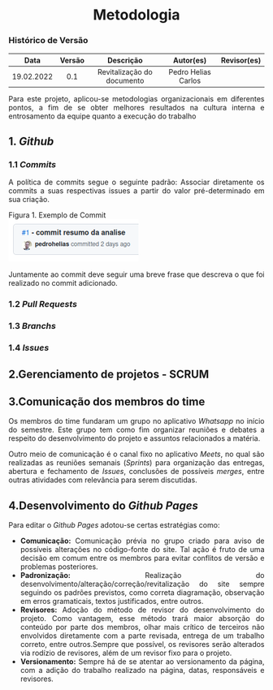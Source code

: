 # <center>Metodologia

### Histórico de Versão

|    Data    | Versão |         Descrição          |      Autor(es)      | Revisor(es) |
| :--------: | :----: | :------------------------: | :-----------------: | :---------: |
| 19.02.2022 |  0.1   | Revitalização do documento | Pedro Helias Carlos |             |

<div align="justify">

<p>Para este projeto, aplicou-se metodologias organizacionais em diferentes pontos, a fim de se obter melhores resultados na cultura interna e entrosamento da equipe quanto a execução do trabalho</p>

## 1. <i>Github</i>

### 1.1 <i>Commits</i>

<p>A política de commits segue o seguinte padrão: Associar diretamente os commits a suas respectivas issues a partir do valor pré-determinado em sua criação. </p>

<figcaption>Figura 1. Exemplo de Commit</figcaption>

<img src="https://github.com/Interacao-Humano-Computador/2021.2-Grupo-05-Yale/blob/inicio/docs/documentos/imagens/commit.png?raw=true"  />

<p>Juntamente ao commit deve seguir uma breve frase que descreva o que foi realizado no commit adicionado.</p>

### 1.2 <i>Pull Requests</i>

### 1.3 <i>Branchs</i>

### 1.4 <i>Issues</i>

## 2.Gerenciamento de projetos - SCRUM

## 3.Comunicação dos membros do time

<p>Os membros do time fundaram um grupo no aplicativo <i>Whatsapp</i> no início do semestre. Este grupo tem como fim organizar reuniões e debates a respeito do desenvolvimento do projeto e assuntos relacionados a matéria. </p>
<p>Outro meio de comunicação é o canal fixo no aplicativo <i>Meets</i>, no qual são realizadas as reuniões semanais (<i>Sprints</i>) para organização das entregas, abertura e fechamento de <i>Issues</i>, conclusões de possíveis <i>merges</i>, entre outras atividades com relevância para serem discutidas. </p>

## 4.Desenvolvimento do <i>Github Pages</i>

<p>Para editar o <i>Github Pages</i> adotou-se certas estratégias como:</p>

<ul>
    <li><b>Comunicação: </b>Comunicação prévia no grupo criado para aviso de possíveis alterações no código-fonte do site. Tal ação é fruto de uma decisão em comum entre os membros para evitar conflitos de versão e problemas posteriores. </li>
    <li><b>Padronização:</b> Realização do desenvolvimento/alteração/correção/revitalização do site sempre seguindo os padrões previstos, como correta diagramação, observação em erros gramaticais, textos justificados, entre outros. </li>
    <li><b>Revisores:</b> Adoção do método de revisor do desenvolvimento do projeto. Como vantagem, esse método trará maior absorção do conteúdo por parte dos membros, olhar mais crítico de terceiros não envolvidos diretamente com a parte revisada, entrega de um trabalho correto, entre outros.Sempre que possível, os revisores serão alterados via rodízio de revisores, além de um revisor fixo para o projeto.</li>
    <li><b>Versionamento:</b> Sempre há de se atentar ao versionamento da página, com a adição do trabalho realizado na página, datas, responsáveis e revisores.</li>
</ul>
